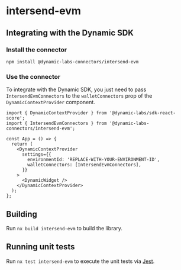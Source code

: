 # intersend-evm

## Integrating with the Dynamic SDK

### Install the connector

```
npm install @dynamic-labs-connectors/intersend-evm
```

### Use the connector

To integrate with the Dynamic SDK, you just need to pass `IntersendEvmConnectors` to the `walletConnectors` prop of the `DynamicContextProvider` component.

```tsx
import { DynamicContextProvider } from '@dynamic-labs/sdk-react-score';
import { IntersendEvmConnectors } from '@dynamic-labs-connectors/intersend-evm';

const App = () => {
  return (
    <DynamicContextProvider
      settings={{
        environmentId: 'REPLACE-WITH-YOUR-ENVIRONMENT-ID',
        walletConnectors: [IntersendEvmConnectors],
      }}
    >
      <DynamicWidget />
    </DynamicContextProvider>
  );
};
```


## Building

Run `nx build intersend-evm` to build the library.

## Running unit tests

Run `nx test intersend-evm` to execute the unit tests via [Jest](https://jestjs.io).


